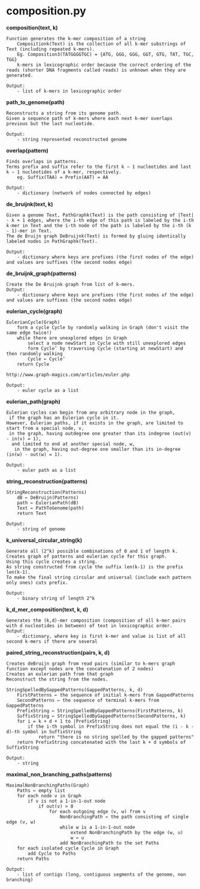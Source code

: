 

# composition.py

**composition(text, k)**
    
    Function generates the k-mer composition of a string
        Compositionk(Text) is the collection of all k-mer substrings of Text (including repeated k-mers).
        Eg. Composition3(TATGGGGTGC) = {ATG, GGG, GGG, GGT, GTG, TAT, TGC, TGG}
        k-mers in lexicographic order because the correct ordering of the reads (shorter DNA fragments called reads) is unknown when they are generated.
      
    Output:
        - list of k-mers in lexicographic order


**path_to_genome(path)**
    
    Reconstructs a string from its genome path.
    Given a sequence path of k-mers where each next k-mer overlaps previous but the last nucleotide. 
    
    Output:
        - string represented reconstructed genome
        

**overlap(pattern)**

    Finds overlaps in patterns.
    Terms prefix and suffix refer to the first k − 1 nucleotides and last k − 1 nucleotides of a k-mer, respectively.
        eg. Suffix(TAA) = Prefix(AAT) = AA
    
    Output:
        - dictionary (network of nodes connected by edges)


**de_bruijnk(text, k)**

    Given a genome Text, PathGraphk(Text) is the path consisting of |Text| - k + 1 edges, where the i-th edge of this path is labeled by the i-th k-mer in Text and the i-th node of the path is labeled by the i-th (k - 1)-mer in Text.
    The de Bruijn graph DeBruijnk(Text) is formed by gluing identically labeled nodes in PathGraphk(Text).
    
    Output:
        - dictionary where keys are prefixes (the first nodes of the edge) and values are suffixes (the second nodes edge)


**de_bruijnk_graph(patterns)**

    Create the De Bruijnk graph from list of k-mers.
    Output:
        - dictionary where keys are prefixes (the first nodes of the edge) and values are suffixes (the second nodes edge)


**eulerian_cycle(graph)**
    
    EulerianCycle(Graph)
        form a cycle Cycle by randomly walking in Graph (don't visit the same edge twice!)
        while there are unexplored edges in Graph
            select a node newStart in Cycle with still unexplored edges
            form Cycle’ by traversing Cycle (starting at newStart) and then randomly walking 
            Cycle ← Cycle’
        return Cycle
        
    http://www.graph-magics.com/articles/euler.php
    
    Output:
        - euler cycle as a list
    
    
**eulerian_path(graph)**    


    Eulerian cycles can begin from any arbitrary node in the graph,
     if the graph has an Eulerian cycle in it.
    However, Eulerian paths, if it exists in the graph, are limited to start from a special node, v,
     in the graph, having outdegree one greater than its indegree (out(v) - in(v) = 1),
      and limited to end at another special node, w,
       in the graph, having out-degree one smaller than its in-degree (in(w) - out(w) = 1).
    
    Output:
        - euler path as a list
        

**string_reconstruction(patterns)**  

    StringReconstruction(Patterns)
        dB ← DeBruijn(Patterns)
        path ← EulerianPath(dB)
        Text﻿ ← PathToGenome(path)
        return Text
        
    Output:
        - string of genome
        
        
**k_universal_circular_string(k)**

    Generate all (2^k) possible combinations of 0 and 1 of length k.
    Creates graph of patterns and eulerian cycle for this graph.
    Using this cycle creates a string.
    As string constructed from cycle the suffix len(k-1) is the prefix len(k-1).
    To make the final string circular and universal (include each pattern only ones) cuts prefix.
    
    Output:
        - binary string of length 2^k
    
    
**k_d_mer_composition(text, k, d)**

    Generates the (k,d)-mer composition (composition of all k-mer pairs with d nucleotides in between) of text in lexicographic order.
    Output:
        - dictionary, where key is first k-mer and value is list of all second k-mers if there are several


**paired_string_reconstruction(pairs, k, d)**

    Creates deBruijn graph from read pairs (similar to k-mers graph function except nodes are the concatenation of 2 nodes)
    Creates an eulerian path from that graph
    Reconstruct the string from the nodes.
    
    StringSpelledByGappedPatterns(GappedPatterns, k, d)
        FirstPatterns ← the sequence of initial k-mers from GappedPatterns
        SecondPatterns ← the sequence of terminal k-mers from GappedPatterns
        PrefixString ← StringSpelledByGappedPatterns(FirstPatterns, k)
        SuffixString ← StringSpelledByGappedPatterns(SecondPatterns, k)
        for i = k + d + 1 to |PrefixString|
            if the i-th symbol in PrefixString does not equal the (i - k - d)-th symbol in SuffixString
                return "there is no string spelled by the gapped patterns"
        return PrefixString concatenated with the last k + d symbols of SuffixString
    
    Output:
        - string


**maximal_non_branching_paths(patterns)**

    MaximalNonBranchingPaths(Graph)
        Paths ← empty list
        for each node v in Graph
            if v is not a 1-in-1-out node
                if out(v) > 0
                    for each outgoing edge (v, w) from v
                        NonBranchingPath ← the path consisting of single edge (v, w)
                        while w is a 1-in-1-out node
                            extend NonBranchingPath by the edge (w, u) 
                            w ← u
                        add NonBranchingPath to the set Paths
        for each isolated cycle Cycle in Graph
            add Cycle to Paths
        return Paths
        
    Output:
        - list of contigs (long, contiguous segments of the genome, non branching)
